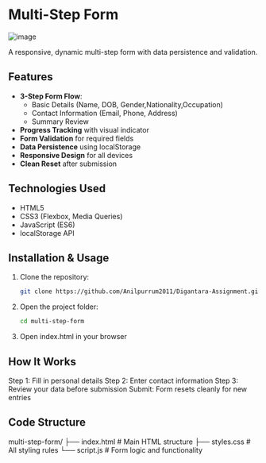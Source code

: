 # Multi-Step Form

![image](https://github.com/user-attachments/assets/b74d4856-5c2d-4d71-967a-b3c79fe4f8e4)

A responsive, dynamic multi-step form with data persistence and validation.

## Features 

- **3-Step Form Flow**:
  - Basic Details (Name, DOB, Gender,Nationality,Occupation)
  - Contact Information (Email, Phone, Address)
  - Summary Review
- **Progress Tracking** with visual indicator
- **Form Validation** for required fields
- **Data Persistence** using localStorage
- **Responsive Design** for all devices
- **Clean Reset** after submission

## Technologies Used 

- HTML5
- CSS3 (Flexbox, Media Queries)
- JavaScript (ES6)
- localStorage API

## Installation & Usage 

1. Clone the repository:
   ```bash
   git clone https://github.com/Anilpurrum2011/Digantara-Assignment.git

2. Open the project folder:
   ```bash
   cd multi-step-form
3. Open index.html in your browser

## How It Works 

  Step 1: Fill in personal details
  Step 2: Enter contact information
  Step 3: Review your data before submission
  Submit: Form resets cleanly for new entries

## Code Structure 

  multi-step-form/
  ├── index.html        # Main HTML structure
  ├── styles.css        # All styling rules
  └── script.js         # Form logic and functionality
